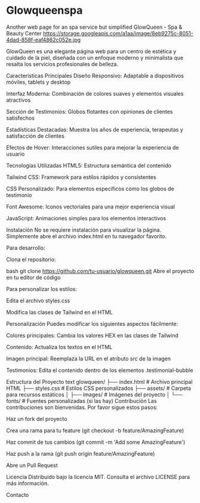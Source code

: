 # Glowqueenspa
Another web page for an spa service but simplified
GlowQueen - Spa & Beauty Center
https://storage.googleapis.com/a1aa/image/8eb9275c-8051-4dad-858f-eaf4862c052e.jpg

GlowQueen es una elegante página web para un centro de estética y cuidado de la piel, diseñada con un enfoque moderno y minimalista que resalta los servicios profesionales de belleza.

Características Principales
Diseño Responsivo: Adaptable a dispositivos móviles, tablets y desktop

Interfaz Moderna: Combinación de colores suaves y elementos visuales atractivos

Sección de Testimonios: Globos flotantes con opiniones de clientes satisfechos

Estadísticas Destacadas: Muestra los años de experiencia, terapeutas y satisfacción de clientes

Efectos de Hover: Interacciones sutiles para mejorar la experiencia de usuario

Tecnologías Utilizadas
HTML5: Estructura semántica del contenido

Tailwind CSS: Framework para estilos rápidos y consistentes

CSS Personalizado: Para elementos específicos como los globos de testimonio

Font Awesome: Iconos vectoriales para una mejor experiencia visual

JavaScript: Animaciones simples para los elementos interactivos

Instalación
No se requiere instalación para visualizar la página. Simplemente abre el archivo index.html en tu navegador favorito.

Para desarrollo:

Clona el repositorio:

bash
git clone https://github.com/tu-usuario/glowqueen.git
Abre el proyecto en tu editor de código

Para personalizar los estilos:

Edita el archivo styles.css

Modifica las clases de Tailwind en el HTML

Personalización
Puedes modificar los siguientes aspectos fácilmente:

Colores principales: Cambia los valores HEX en las clases de Tailwind

Contenido: Actualiza los textos en el HTML

Imagen principal: Reemplaza la URL en el atributo src de la imagen

Testimonios: Edita el contenido dentro de los elementos .testimonial-bubble

Estructura del Proyecto
text
glowqueen/
├── index.html         # Archivo principal HTML
├── styles.css         # Estilos CSS personalizados
├── assets/            # Carpeta para recursos estáticos
│   ├── images/        # Imágenes del proyecto
│   └── fonts/         # Fuentes personalizadas (si las hay)
Contribución
Las contribuciones son bienvenidas. Por favor sigue estos pasos:

Haz un fork del proyecto

Crea una rama para tu feature (git checkout -b feature/AmazingFeature)

Haz commit de tus cambios (git commit -m 'Add some AmazingFeature')

Haz push a la rama (git push origin feature/AmazingFeature)

Abre un Pull Request

Licencia
Distribuido bajo la licencia MIT. Consulta el archivo LICENSE para más información.

Contacto
